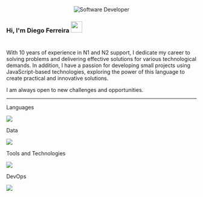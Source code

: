 <div align="center">
  <img src="https://i.pinimg.com/originals/0f/25/e4/0f25e4668c1c7740b5ed41835339d67f.gif" alt="Software Developer">
</div>

### Hi, I'm Diego Ferreira <img src="https://media.giphy.com/media/hvRJCLFzcasrR4ia7z/giphy.gif" width="30" >

<p style="margin-top:40px">With 10 years of experience in N1 and N2 support, I dedicate my career to solving problems and delivering effective solutions for various technological demands. In addition, I have a passion for developing small projects using JavaScript-based technologies, exploring the power of this language to create practical and innovative solutions.

I am always open to new challenges and opportunities.
</p>

---

Languages
<p>
  <a href="https://skillicons.dev">
    <img src="https://skillicons.dev/icons?i=nodejs,react,bun" />
  </a>
</p>

Data
<p>
  <a href="https://skillicons.dev">
    <img src="https://skillicons.dev/icons?i=postgres,mysql,redis,mongodb,firebase" />
  </a>
</p>

Tools and Technologies
<p>
  <a href="https://skillicons.dev">
    <img src="https://skillicons.dev/icons?i=nestjs,prisma,vitest,nextjs,vite,tailwind,vercel" />
  </a>
</p>

DevOps
<p>
  <a href="https://skillicons.dev">
    <img src="https://skillicons.dev/icons?i=linux,bash,docker,alpinejs" />
  </a>
</p>
